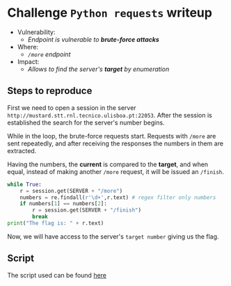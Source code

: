 # Challenge `Python requests` writeup

- Vulnerability:
  - _Endpoint is vulnerable to **brute-force attacks**_
- Where:
  - _`/more` endpoint_
- Impact:
  - _Allows to find the server's **target** by enumeration_

## Steps to reproduce
First we need to open a session in the server `http://mustard.stt.rnl.tecnico.ulisboa.pt:22053`. After the session is established 
the search for the server's number begins. 

While in the loop, the brute-force requests start. Requests with `/more` are sent repeatedly, and after receiving the 
responses the numbers in them are extracted. 

Having the numbers, the **current** is compared to the **target**, and when equal, 
instead of making another `/more` request, it will be issued an `/finish`.

```python
while True:
    r = session.get(SERVER + "/more")
    numbers = re.findall(r'\d+',r.text) # regex filter only numbers
    if numbers[1] == numbers[2]:
        r = session.get(SERVER + "/finish")
        break
print("The flag is: " + r.text)
```
Now, we will have access to the server's `target number` giving us the flag.

## Script
The script used can be found [here](python_requests_poc.py)
